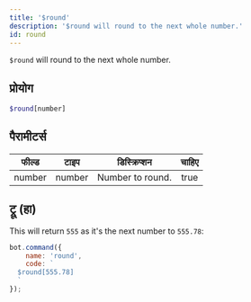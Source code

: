 ```yaml
---
title: '$round'
description: '$round will round to the next whole number.'
id: round
---
```


`$round` will round to the next whole number.

## प्रोयोग

```php
$round[number]
```

## पैरामीटर्स

| फील्ड  | टाइप   | डिस्क्रिप्शन     | चाहिए |
| ------ | ------ | ---------------- |:-----:|
| number | number | Number to round. | true  |

## ट्रू (हा)

This will return `555` as it's the next number to `555.78`:

```javascript
bot.command({
    name: 'round',
    code: `
  $round[555.78]
  `
});
```